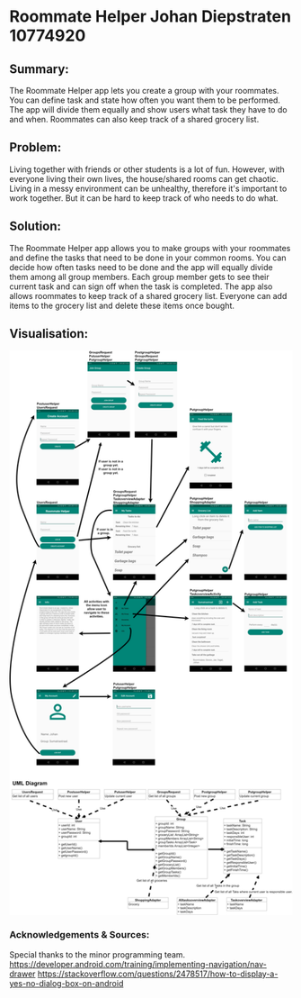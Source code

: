 # Roommate Helper          Johan Diepstraten          10774920

## Summary:
The Roommate Helper app lets you create a group with your roommates. You can define task and state how often you want them to be performed. The app will divide them equally and show users what task they have to do and when. Roommates can also keep track of a shared grocery list.

## Problem: 
Living together with friends or other students is a lot of fun. 
However, with everyone living their own lives, the house/shared rooms can get chaotic.
Living in a messy environment can be unhealthy, therefore it's important to work together.
But it can be hard to keep track of who needs to do what.

## Solution:
The Roommate Helper app allows you to make groups with your roommates and define the tasks that need to be done in your common rooms. 
You can decide how often tasks need to be done and the app will equally divide them among all group members.
Each group member gets to see their current task and can sign off when the task is completed.
The app also allows roommates to keep track of a shared grocery list. Everyone can add items to the grocery list and delete these items once bought.

## Visualisation:
![alt text](https://github.com/johandiepstraten/Roommate-Helper/blob/master/doc/Roommate_Diagram.png)

### Acknowledgements & Sources:
Special thanks to the minor programming team. 
https://developer.android.com/training/implementing-navigation/nav-drawer
https://stackoverflow.com/questions/2478517/how-to-display-a-yes-no-dialog-box-on-android

